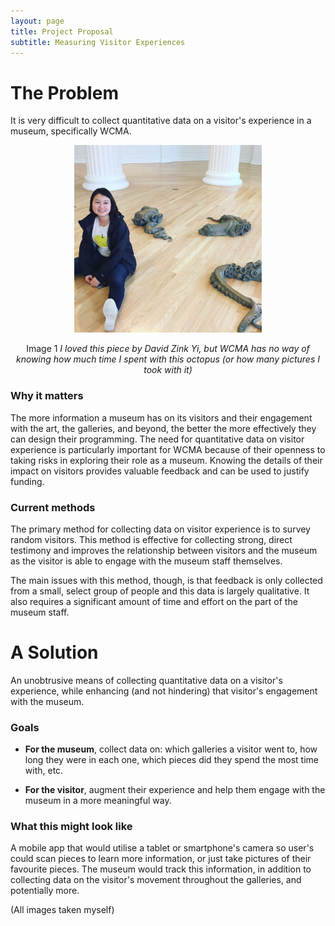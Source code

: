 ```yaml
---
layout: page
title: Project Proposal
subtitle: Measuring Visitor Experiences
---
```


# The Problem

It is very difficult to collect quantitative data on a visitor's experience in a museum, specifically WCMA.


<center>
<img src="/img/project/octopus.jpg" alt="octo" style="width:300px;height:300px;"/>

Image 1 <i> I loved this piece by David Zink Yi, but WCMA has no way of knowing how much time I spent with this octopus (or how many pictures I took with it) </i>
</center>

### Why it matters
The more information a museum has on its visitors and their engagement with the art, the galleries, and beyond, the better the more effectively they can design their programming. The need for quantitative data on visitor experience is particularly important for WCMA because of their openness to taking risks in exploring their role as a museum. Knowing the details of their impact on visitors provides valuable feedback and can be used to justify funding.

### Current methods
The primary method for collecting data on visitor experience is to survey random visitors. This method is effective for collecting strong, direct testimony and improves the relationship between visitors and the museum as the visitor is able to engage with the museum staff themselves.

The main issues with this method, though, is that feedback is only collected from a small, select group of people and this data is largely qualitative. It also requires a significant amount of time and effort on the part of the museum staff.

# A Solution

An unobtrusive means of collecting quantitative data on a visitor's experience, while enhancing (and not hindering) that visitor's engagement with the museum.

### Goals
- **For the museum**, collect data on: which galleries a visitor went to, how long they were in each one, which pieces did they spend the most time with, etc.

- **For the visitor**, augment their experience and help them engage with the museum in a more meaningful way.

### What this might look like
A mobile app that would utilise a tablet or smartphone's camera so user's could scan pieces to learn more information, or just take pictures of their favourite pieces. The museum would track this information, in addition to collecting data on the visitor's movement throughout the galleries, and potentially more.

(All images taken myself)
